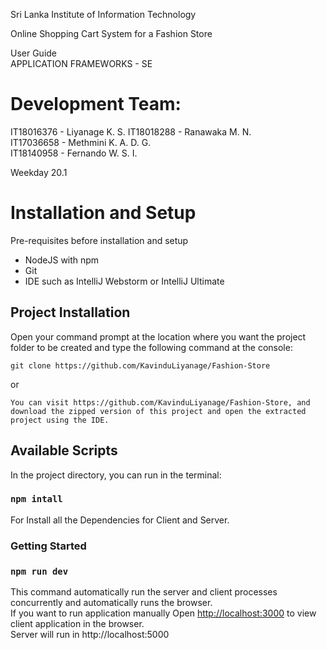 
Sri Lanka Institute of Information Technology  
  
Online Shopping Cart System for a Fashion Store  
  
User Guide  
  APPLICATION FRAMEWORKS - SE  
  
# Development Team:  
 
IT18016376 - Liyanage K. S. 
IT18018288 - Ranawaka M. N.    
IT17036658 - Methmini K. A. D. G.  
IT18140958 - Fernando W. S. I.  
  
Weekday 20.1

# Installation and Setup  
Pre-requisites before installation and setup  

 - NodeJS with npm
 - Git
 - IDE such as IntelliJ Webstorm or IntelliJ Ultimate  


## Project Installation

Open your command prompt at the location where you want the project folder to be created and type the following command at the console:

```
git clone https://github.com/KavinduLiyanage/Fashion-Store
```
or

```
You can visit https://github.com/KavinduLiyanage/Fashion-Store, and download the zipped version of this project and open the extracted project using the IDE.
```

## Available Scripts

  
In the project directory, you can run in the terminal:  
  
### `npm intall`  
  
For Install all the Dependencies for Client and Server.<br />


### Getting Started
  
### `npm run dev`  

This command automatically run the server and client processes concurrently and automatically runs the browser.<br />
If you want to run application manually Open [http://localhost:3000](http://localhost:3000) to view client application in the browser. <br />
Server will run in http://localhost:5000  <br />
